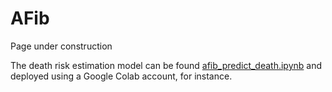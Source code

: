 # AFib

Page under construction

The death risk estimation model can be found [afib_predict_death.ipynb](here) and deployed using a Google Colab account, for instance.
